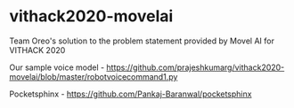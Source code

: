 # vithack2020-movelai
Team Oreo's solution to the problem statement provided by Movel AI for VITHACK 2020


Our sample voice model - https://github.com/prajeshkumarg/vithack2020-movelai/blob/master/robotvoicecommand1.py


Pocketsphinx - https://github.com/Pankaj-Baranwal/pocketsphinx

